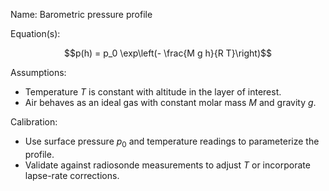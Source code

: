 Name: Barometric pressure profile

Equation(s):
```math
p(h) = p_0 \exp\left(- \frac{M g h}{R T}\right)
```

Assumptions:
- Temperature $T$ is constant with altitude in the layer of interest.
- Air behaves as an ideal gas with constant molar mass $M$ and gravity $g$.

Calibration:
- Use surface pressure $p_0$ and temperature readings to parameterize the profile.
- Validate against radiosonde measurements to adjust $T$ or incorporate lapse-rate corrections.
